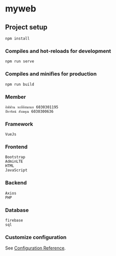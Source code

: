 # myweb

## Project setup
```
npm install
```

### Compiles and hot-reloads for development
```
npm run serve
```

### Compiles and minifies for production
```
npm run build
```

### Member
```
อิฟฟาน หะยีอิสมาแอ 6030301195
ปิยารัตน์ สังฆคุณ 6030300636
```
### Framework
```
VueJs
```

### Frontend
```
Bootstrap
AdminLTE
HTML
JavaScript
```
### Backend
```
Axios
PHP
```

### Database
```
firebase
sql
```

### Customize configuration
See [Configuration Reference](https://cli.vuejs.org/config/).
